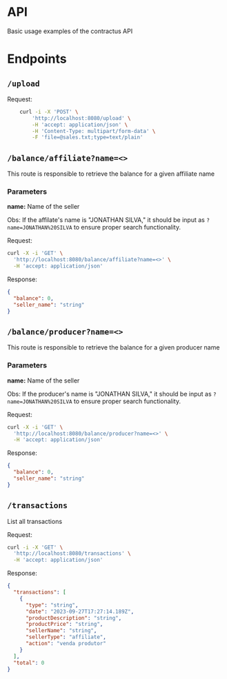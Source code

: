 # API

Basic usage examples of the contractus API

# Endpoints

## `/upload`

Request:

```bash
    curl -i -X 'POST' \
        'http://localhost:8080/upload' \
        -H 'accept: application/json' \
        -H 'Content-Type: multipart/form-data' \
        -F 'file=@sales.txt;type=text/plain'
```

## `/balance/affiliate?name=<>`

This route is responsible to retrieve the balance for a given affiliate name


### Parameters

**name:** Name of the seller 

Obs: If the affilate's name is "JONATHAN SILVA," it should be input as `?name=JONATHAN%20SILVA` to ensure proper search functionality.

Request: 

```bash
curl -X -i 'GET' \
  'http://localhost:8080/balance/affiliate?name=<>' \
  -H 'accept: application/json'
```

Response:

```JSON
{
  "balance": 0,
  "seller_name": "string"
}
```

## `/balance/producer?name=<>`

This route is responsible to retrieve the balance for a given producer name

### Parameters

**name:** Name of the seller 

Obs: If the producer's name is "JONATHAN SILVA," it should be input as `?name=JONATHAN%20SILVA` to ensure proper search functionality.


Request: 

```bash
curl -X -i 'GET' \
  'http://localhost:8080/balance/producer?name=<>' \
  -H 'accept: application/json'
```

Response:

```JSON
{
  "balance": 0,
  "seller_name": "string"
}
```

## `/transactions`

List all transactions

Request: 

```bash
curl -i -X 'GET' \
  'http://localhost:8080/transactions' \
  -H 'accept: application/json'
```

Response:

```JSON
{
  "transactions": [
    {
      "type": "string",
      "date": "2023-09-27T17:27:14.189Z",
      "productDescription": "string",
      "productPrice": "string",
      "sellerName": "string",
      "sellerType": "affiliate",
      "action": "venda produtor"
    }
  ],
  "total": 0
}
```
